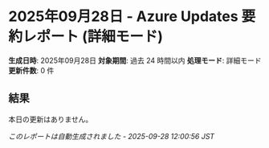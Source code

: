 # 2025年09月28日 - Azure Updates 要約レポート (詳細モード)

**生成日時**: 2025年09月28日
**対象期間**: 過去 24 時間以内
**処理モード**: 詳細モード
**更新件数**: 0 件

## 結果

本日の更新はありません。


*このレポートは自動生成されました - 2025-09-28 12:00:56 JST*